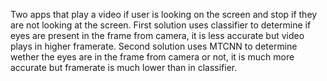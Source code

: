 Two apps that play a video if user is looking on the screen and stop if they are not looking at the screen.
First solution uses classifier to determine if eyes are present in the frame from camera, it is less accurate but video plays in higher framerate.
Second solution uses MTCNN to determine wether the eyes are in the frame from camera or not, it is much more accurate but framerate is much lower than in classifier.
